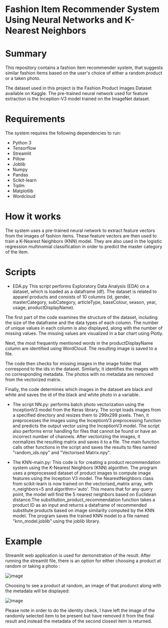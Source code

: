 # Fashion Item Recommender System Using Neural Networks and K-Nearest Neighbors

# Summary
This repository contains a fashion item recommender system, that suggests similar fashion items based on the user's choice of either a random product or a taken photo.

The dataset used in this project is the Fashion Product Images Dataset available on Kaggle. The pre-trained neural network used for feature extraction is the Inception-V3 model trained on the ImageNet dataset. 

# Requirements
The system requires the following dependencies to run:

- Python 3
- Tensorflow
- Streamlit
- Pillow
- Joblib
- Numpy
- Pandas
- Scikit-learn
- Tqdm
- Matplotlib
- Wordcloud

# How it works
The system uses a pre-trained neural network to extract feature vectors from the images of fashion items. These feature vectors are then used to train a K-Nearest Neighbors (KNN) model. They are also used in the logistic regression multinomial classification in order to predict the master category of the item. 

# Scripts

- EDA.py
This script performs Exploratory Data Analysis (EDA) on a dataset, which is loaded as a dataframe (df). The dataset is related to apparel products and consists of 10 columns (id, gender, masterCategory, subCategory, articleType, baseColour, season, year, usage, productDisplayName).

The first part of the code examines the structure of the dataset, including the size of the dataframe and the data types of each column. The number of unique values in each column is also displayed, along with the number of missing values. The missing values are visualized in a bar chart using Plotly.

Next, the most frequently mentioned words in the productDisplayName column are identified using WordCloud. The resulting image is saved to a file.

The code then checks for missing images in the image folder that correspond to the ids in the dataset. Similarly, it identifies the images with no corresponding metadata. The photos with no metadata are removed from the vectorized matrix.

Finally, the code determines which images in the dataset are black and white and saves the id of the black and white photo in a variable.


- The script NN.py: performs batch photo vectorization using the InceptionV3 model from the Keras library. The script loads images from a specified directory and resizes them to 299x299 pixels. Then, it preprocesses the images using the InceptionV3 preprocessing function and predicts the output vector using the InceptionV3 model.
The script also performs error handling for files that cannot be found or have an incorrect number of channels.
After vectorizing the images, it normalizes the resulting matrix and saves it to a file.
The main function calls other functions in the script and saves the results to files named "random_ids.npy" and "Vectorised Matrix.npy".

- The KNN-main.py:
This code is for creating a product recommendation system using the K-Nearest Neighbors (KNN) algorithm. The program uses a preprocessed dataset of product images to compute image features using the Inception V3 model. 
The NearestNeighbors class from scikit-learn is now trained on the vectorised_matrix array, with n_neighbors=5 and algorithm='auto'. This means that for any query point, the model will find the 5 nearest neighbors based on Euclidean distance.The substitution_product_recommendation function takes a product ID as an input and returns a dataframe of recommended substitute products based on image similarity computed by the KNN model. The program saves the trained KNN model to a file named "knn_model.joblib" using the joblib library.


# Example
Streamlit web application is used for demonstration of the result. After running the streamlit file, there is an option for either choosing a product at random or taking a photo :

![image](https://user-images.githubusercontent.com/22201551/232073396-6fd55bde-9169-4704-9c34-599af43f48ed.png)

Choosing to see a product at random, an image of that produnct along with the metadata will be displayed:

![image](https://user-images.githubusercontent.com/22201551/232072089-48aaaf57-97fc-4c8a-a951-83f49e507662.png)

Please note in order to do the identity check, I have left the image of the randomly selected item to be present but have removed it from the final result and instead the metadata of the second closest item is returned.
